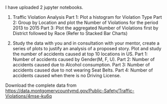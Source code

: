 
I have uploaded 2 jupyter notebooks.

1. Traffic Violation Analysis
  Part 1: Plot a histogram for Violation Type
  Part 2: Group by Location and plot the Number of Violations for the period 2013 to 2015
  Part 3: Plot the aggregated Number of Violations first by District followed by Race (Refer to Stacked Bar Charts)
  
2. Study the data with you and in consultation with your mentor, create a series of plots to justify an analysis of a proposed 
story.
  Plot and study the number of accidents caused at top 10 locations in US.
  Part 1: Number of accidents caused by Gender(M, F, U).
  Part 2: Number of accidents caused due to Alcohol consumption.
  Part 3: Number of accidents caused due to not wearing Seat Belts.
  Part 4: Number of accidents caused when there is no Driving License.
  
Download the complete data from https://data.montgomerycountymd.gov/Public-Safety/Traffic-Violations/4mse-ku6q
  
